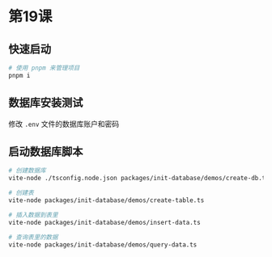 # 第19课

## 快速启动

```sh
# 使用 pnpm 来管理项目
pnpm i
```

## 数据库安装测试

修改 `.env` 文件的数据库账户和密码


## 启动数据库脚本

```sh
# 创建数据库
vite-node ./tsconfig.node.json packages/init-database/demos/create-db.ts
```

```sh
# 创建表
vite-node packages/init-database/demos/create-table.ts
```

```sh
# 插入数据到表里
vite-node packages/init-database/demos/insert-data.ts 
```


```sh
# 查询表里的数据
vite-node packages/init-database/demos/query-data.ts 
```

